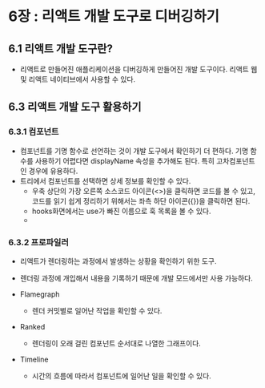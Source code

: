 # 6장 : 리액트 개발 도구로 디버깅하기

## 6.1 리액트 개발 도구란?

- 리액트로 만들어진 애플리케이션을 디버깅하게 만들어진 개발 도구이다. 리액트 웹 및 리액트 네이티브에서 사용할 수 있다.

## 6.3 리액트 개발 도구 활용하기

### 6.3.1 컴포넌트

- 컴포넌트를 기명 함수로 선언하는 것이 개발 도구에서 확인하기 더 편하다. 기명 함수를 사용하기 어렵다면 displayName 속성을 추가해도 된다. 특히 고차컴포넌트인 경우에 유용하다.
- 트리에서 컴포넌트를 선택하면 상세 정보를 확인할 수 있다.
  - 우축 상단의 가장 오른쪽 소스코드 아이콘(<>)을 클릭하면 코드를 볼 수 있고, 코드를 읽기 쉽게 정리하기 위해서는 좌측 하단 아이콘({})을 클릭하면 된다.
  - hooks화면에서는 use가 빠진 이름으로 훅 목록을 볼 수 있다.
  -

### 6.3.2 프로파일러

- 리액트가 렌더링하는 과정에서 발생하는 상황을 확인하기 위한 도구.
- 렌더링 과정에 개입해서 내용을 기록하기 때문에 개발 모드에서만 사용 가능하다.

- Flamegraph

  - 렌더 커밋별로 일어난 작업을 확인할 수 있다.

- Ranked

  - 렌더링이 오래 걸린 컴포넌트 순서대로 나열한 그래프이다.

- Timeline
  - 시간의 흐름에 따라서 컴포넌트에 일어난 일을 확인할 수 있다.

